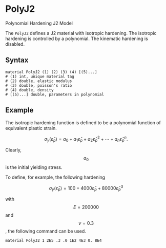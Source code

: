 # PolyJ2

Polynomial Hardening J2 Model

The `PolyJ2` defines a J2 material with isotropic hardening. The isotropic hardening is controlled by a polynomial. The
kinematic hardening is disabled.

## Syntax

```
material PolyJ2 (1) (2) (3) (4) [(5)...]
# (1) int, unique material tag
# (2) double, elastic modulus
# (3) double, poisson's ratio
# (4) double, density
# [(5)...] double, parameters in polynomial
```

## Example

The isotropic hardening function is defined to be a polynomial function of equivalent plastic strain.

$$
\sigma_y(\bar\varepsilon_p)=a_0+a_1\bar\varepsilon_p+a_2\bar\varepsilon_p^2+\cdots+a_n\bar\varepsilon_p^n.
$$

Clearly, $$a_0$$ is the initial yielding stress.

To define, for example, the following hardening

$$
\sigma_y(\bar\varepsilon_p)=100+4000\bar\varepsilon_p+80000\bar\varepsilon_p^3
$$

with $$E=200000$$ and $$\nu=0.3$$, the following command can be used.

```
material PolyJ2 1 2E5 .3 .0 1E2 4E3 0. 8E4
```

